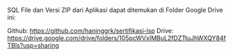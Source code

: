 SQL File dan Versi ZIP dari Aplikasi dapat ditemukan di Folder Google Drive ini:

Github: https://github.com/haninggrk/sertifikasi-lsp
Drive: https://drive.google.com/drive/folders/105pcWVxIMBuL2fDZTtuJhWXQY84fTBls?usp=sharing